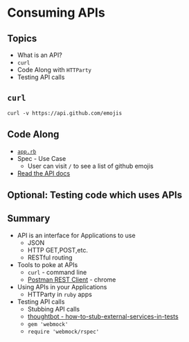 # Consuming APIs

## Topics
* What is an API?
* ``curl``
* Code Along with ``HTTParty``
* Testing API calls

## ``curl``
```
curl -v https://api.github.com/emojis
```

## Code Along

* [``app.rb``](app.rb)
* Spec - Use Case
  *  User can visit ``/`` to see a list of github emojis
* [Read the API docs](https://developer.github.com/v3/emojis/)

## Optional: Testing code which uses APIs

## Summary
* API is an interface for Applications to use
  * JSON
  * HTTP GET,POST,etc.
  * RESTful routing
* Tools to poke at APIs
  * ``curl`` - command line
  * [Postman REST Client](http://bit.ly/stujo_postman) - chrome
* Using APIs in your Applications
  * HTTParty in ``ruby`` apps
* Testing API calls
  * Stubbing API calls
  * [thoughtbot - how-to-stub-external-services-in-tests](http://robots.thoughtbot.com/how-to-stub-external-services-in-tests)
  * ``gem 'webmock'``
  * ``require 'webmock/rspec'``

